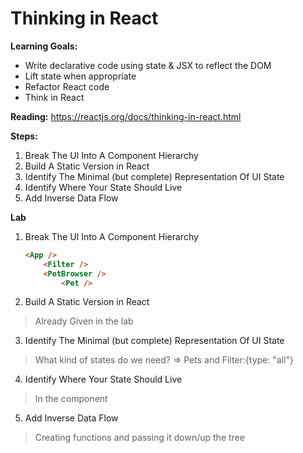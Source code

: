 # Thinking in React

**Learning Goals:**
*  Write declarative code using state & JSX to reflect the DOM
*  Lift state when appropriate
*  Refactor React code
*  Think in React

**Reading:** https://reactjs.org/docs/thinking-in-react.html

**Steps:**
1. Break The UI Into A Component Hierarchy
2. Build A Static Version in React
3. Identify The Minimal (but complete) Representation Of UI State
4. Identify Where Your State Should Live
5. Add Inverse Data Flow



**Lab**
1. Break The UI Into A Component Hierarchy
   ```html 
   <App />
       <Filter />
       <PetBrowser />
           <Pet />
   ```
2. Build A Static Version in React
> Already Given in the lab
3. Identify The Minimal (but complete) Representation Of UI State
> What kind of states do we need? => Pets and Filter:{type: "all"}
4. Identify Where Your State Should Live
> In the <App /> component
5. Add Inverse Data Flow
> Creating functions and passing it down/up the tree


